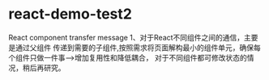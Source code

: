 
# react-demo-test2
  React component transfer message
1、对于React不同组件之间的通信，主要是通过父组件
传递到需要的子组件,按照需求将页面解构最小的组件单元，确保每个组件只做一件事-->增加复用性和降低耦合，
对于不同组件都可修改状态的情况，稍后再研究。